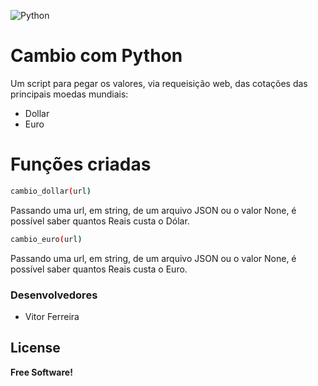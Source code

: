 ![Python](https://www.python.org/static/community_logos/python-logo-generic.svg)

# Cambio com Python
Um script para pegar os valores, via requeisição web, das cotações das principais moedas mundiais:
  - Dollar
  - Euro

# Funções criadas

```sh
cambio_dollar(url)
```
  Passando uma url, em string, de um arquivo JSON ou o valor None, é possível saber quantos Reais custa o Dólar.
```sh
cambio_euro(url)
```
  Passando uma url, em string, de um arquivo JSON ou o valor None, é possível saber quantos Reais custa o Euro.

### Desenvolvedores

 - Vitor Ferreira

License
----
**Free Software!**

